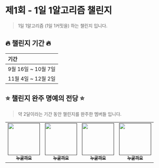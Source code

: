 # 제1회 - 1일 1알고리즘 챌린지

> 1일 1알고리즘 (1일 1커밋을) 하는 챌린지 입니다.

## 🔥 챌린지 기간 🔥

| <b> 기간 </b>                         |
| :------------------------------------ |
| 9월 16일 ~ 10월 7일  |
| 11월 4일 ~ 12월 2일  |

## ⭐️ 챌린지 완주 명예의 전당 ⭐️

> 약 2달이라는 기간 동안 챌린지를 완주한 멤버들 입니다.

<table>
   <tr>
        <td align="center"><a href=""><img src="https://cdn-icons-png.flaticon.com/512/2732/2732700.png" width="100px;" alt=""/><br /><sub><b>누굴까요</b></sub></a></td>
        <td align="center"><a href=""><img src="https://cdn-icons-png.flaticon.com/512/2732/2732700.png" width="100px;" alt=""/><br /><sub><b>누굴까요</b></sub></a></td>
        <td align="center"><a href=""><img src="https://cdn-icons-png.flaticon.com/512/2732/2732700.png" width="100px;" alt=""/><br /><sub><b>누굴까요</b></sub></a></td>
        <td align="center"><a href=""><img src="https://cdn-icons-png.flaticon.com/512/2732/2732700.png" width="100px;" alt=""/><br /><sub><b>누굴까요</b></sub></a></td>
   </tr>
</table>
